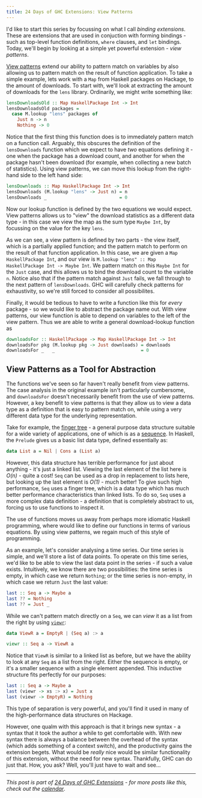 ```yaml
---
title: 24 Days of GHC Extensions: View Patterns
---
```


I'd like to start this series by focussing on what I call *binding
extensions*. These are extensions that are used in conjuction with forming
bindings - such as top-level function definitions, `where` clauses, and `let`
bindings. Today, we'll begin by looking at a simple yet powerful extension -
*view patterns*.

[View patterns](https://downloads.haskell.org/~ghc/latest/docs/html/users_guide/syntax-extns.html#view-patterns)
extend our ability to pattern match on variables by also allowing us to pattern
match on the result of function application. To take a simple example, lets work
with a `Map` from Haskell packages on Hackage, to the amount of downloads. To
start with, we'll look at extracting the amount of downloads for the `lens`
library. Ordinarily, we might write something like:

```haskell
lensDownloadsOld :: Map HaskellPackage Int -> Int
lensDownloadsOld packages =
  case M.lookup "lens" packages of
    Just n -> n
    Nothing -> 0
```

Notice that the first thing this function does is to immediately pattern match
on a function call. Arguably, this obscures the definition of the
`lensDownloads` function which we expect to have *two* equations defining it - one
when the package has a download count, and another for when the package hasn't
been download (for example, when collecting a new batch of statistics). Using
view patterns, we can move this lookup from the right-hand side to the left hand
side:

```haskell
lensDownloads :: Map HaskellPackage Int -> Int
lensDownloads (M.lookup "lens" -> Just n) = n
lensDownloads _                           = 0
```

Now our lookup function is defined by the two equations we would expect. View patterns allows us to "view" the download statistics as a different data type - in this case we view the map as the sum type `Maybe Int`, by focussing on the value for the key `lens`.

As we can see, a view pattern is defined by two parts - the view itself, which is a partially applied function; and the pattern match to perform on the result of that function application. In this case, we are given a `Map HaskellPackage Int`, and our view is `M.lookup "lens" :: Map HaskellPackage Int -> Maybe Int`. We pattern match on this `Maybe Int` for the `Just` case, and this allows us to bind the download count to the variable `n`. Notice also that if the pattern match against `Just` fails, we fall through to the next pattern of `lensDownloads`. GHC will carefully check patterns for exhaustivity, so we're still forced to consider all possibilites.

Finally, it would be tedious to have to write a function like this for *every* package - so we would like to abstract the package name out. With view patterns, our view function is able to depend on variables to the left of the view pattern. Thus we are able to write a general download-lookup function as

```haskell
downloadsFor :: HaskellPackage -> Map HaskellPackage Int -> Int
downloadsFor pkg (M.lookup pkg -> Just downloads) = downloads
downloadsFor _   _                                = 0
```

## View Patterns as a Tool for Abstraction

The functions we've seen so far haven't really benefit from view patterns. The case analysis in the original example isn't particularly cumbersome, and `downloadsFor` doesn't necessarily benefit from the use of view patterns. However, a key benefit to view patterns is that they allow us to view a data type as a definition that is easy to pattern match on, while using a very different data type for the underlying representation.

Take for example, the [finger tree](http://apfelmus.nfshost.com/articles/monoid-fingertree.html) - a general purpose data structure suitable for a wide variety of applications, one of which is as a [sequence](http://hackage.haskell.org/package/containers-0.5.5.1/docs/Data-Sequence.html). In Haskell, the `Prelude` gives us a basic list data type, defined essentially as:

```haskell
data List a = Nil | Cons a (List a)
```

However, this data structure has terrible performance for just about anything - it's just a linked list. Viewing the last element of  the list here is *O(n)* - quite a cost! `Seq` can be used as a drop in replacement to lists here, but looking up the last element is *O(1)* - much better! To give such high performance, `Seq` uses a finger tree, which is a data type which has much better performance characteristics than linked lists. To do so, `Seq` uses a more complex data definition - a definition that is completely abstract to us, forcing us to use functions to inspect it.

The use of functions moves us away from perhaps more idiomatic Haskell programming, where would like to define our functions in terms of various equations. By using view patterns, we regain much of this style of programming.

As an example, let's consider analysing a time series. Our time series is simple, and we'll store a list of data points. To operate on this time series, we'd like to be able to view the last data point in the series - if such a value exists. Intuitively, we know there are two possibilities: the time series is empty, in which case we return `Nothing`; or the time series is non-empty, in which case we return `Just` the last value:

```haskell
last :: Seq a -> Maybe a
last ?? = Nothing
last ?? = Just _
```

While we can't pattern match directly on a `Seq`, we can *view* it as a list from the right by using [`viewr`](http://hackage.haskell.org/package/containers-0.5.5.1/docs/Data-Sequence.html#v:viewr):

```haskell
data ViewR a = EmptyR | (Seq a) :> a

viewr :: Seq a -> ViewR a
```

Notice that `ViewR` is similar to a linked list as before, but we have the
ability to look at any `Seq` as a list from the right. Either the sequence is
empty, or it's a smaller sequence with a single element appended. This inductive
structure fits perfectly for our purposes:

```haskell
last :: Seq a -> Maybe a
last (viewr -> xs :> x) = Just x
last (viewr -> EmptyR) = Nothing
```

This type of separation is very powerful, and you'll find it used in many of the
high-performance data structures on Hackage.

However, one qualm with this approach is that it brings new syntax - a syntax
that it took the author a while to get comfortable with. With new syntax there
is always a balance between the overhead of the syntax (which adds something of
a context switch), and the productivity gains the extension begets. What would
be *really* nice would be similar functionality of this extension, without the
need for new syntax. Thankfully, GHC can do just that. How, you ask? Well,
you'll just have to wait and see...

----

*This post is part of
[24 Days of GHC Extensions](/pages/2014-12-01-24-days-of-ghc-extensions.html) -
for more posts like this, check out the
[calendar](/pages/2014-12-01-24-days-of-ghc-extensions.html)*.
